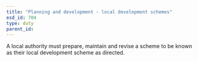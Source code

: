 ```yaml
---
title: "Planning and development - local development schemes"
esd_id: 704
type: duty
parent_id:  
---
```


A local authority must prepare, maintain and revise a scheme to be known as their local development scheme as directed.

